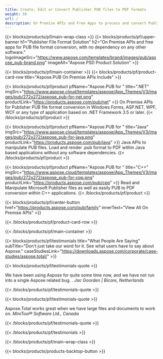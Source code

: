 ```yaml
---
title: Create, Edit or Convert Publisher PUB files to PDF formats 
weight: 50
url: /
description: On Premise APIs and Free Apps to process and convert Publisher documents.
---
```


{{< blocks/products/pf/main-wrap-class >}}
{{< blocks/products/pf/upper-banner h1="Publisher File Format Solution" h2="On Premise APIs and free apps for PUB file format conversion, with no dependency on any other software." logoImageSrc="https://www.aspose.com/templates/brand/images/pub/aspose_pub-brand.png" imageAlt="Aspose.PSD Product Solution" >}}

{{< blocks/products/pf/main-container >}}
{{< blocks/products/pf/product-card-row title="Aspose.PUB On Premise APIs Include" >}}

{{< blocks/products/pf/product pfName="Aspose.PUB for " title=".NET" imgSrc="https://www.aspose.cloud/templates/aspose/App_Themes/V3/images/pub/272x272/aspose_pub-for-net.png" productLink="https://products.aspose.com/pub/net" >}}
On Premise APIs for Publisher PUB file format conversion in Windows Forms, ASP.NET, WPF, WCF or any type of application based on .NET Framework 3.5 or later.
{{< /blocks/products/pf/product >}}

{{< blocks/products/pf/product pfName="Aspose.PUB for " title="Java" imgSrc="https://www.aspose.cloud/templates/aspose/App_Themes/V3/images/pub/272x272/aspose_pub-for-java.png" productLink="https://products.aspose.com/pub/java" >}}
Java APIs to manipulate PUB files. Load and render .pub format to PDF within Java based applications without any software dependencies.
{{< /blocks/products/pf/product >}}

{{< blocks/products/pf/product pfName="Aspose.PUB for " title="C++" imgSrc="https://www.aspose.cloud/templates/aspose/App_Themes/V3/images/pub/272x272/aspose_pub-for-cpp.png" productLink="https://products.aspose.com/pub/cpp" >}}
Read and Manipulate Microsoft Publisher files as well as easily PUB to PDF conversion within C++ applications.
{{< /blocks/products/pf/product >}}

{{< blocks/products/pf/center-button href="https://products.aspose.com/pub/family" innerText="View All On Premise APIs" >}}

{{< /blocks/products/pf/product-card-row >}}

{{< /blocks/products/pf/main-container >}}

{{< blocks/products/pf/testimonials title="What People Are Saying" subTitle="Don't just take our word for it. See what users have to say about Aspose." caseStudiesLink="https://downloads.aspose.com/corporate/case-studies/aspose.total/" >}}

{{< blocks/products/pf/testimonials-quote >}}
<p class="first">
 We have been using Aspose for quite some time now, and we have not run into a single Aspose related bug. .
 <em>
  Jac Goorden | Bicore, Netherlands
 </em>
</p>

{{< /blocks/products/pf/testimonials-quote >}}

{{< blocks/products/pf/testimonials-quote >}}
<p class="second">
 Aspose.Total works great when we have large files and documents to work on.
 <em>
  MiniTool® Software Ltd., Canada
 </em>
</p>

{{< /blocks/products/pf/testimonials-quote >}}

{{< /blocks/products/pf/testimonials >}}

{{< /blocks/products/pf/main-wrap-class >}}

{{< blocks/products/products-backtop-button >}}